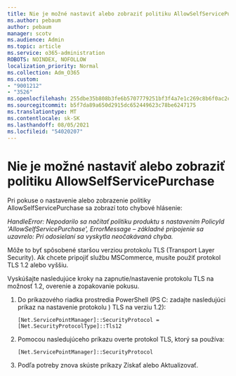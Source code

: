 ```yaml
---
title: Nie je možné nastaviť alebo zobraziť politiku AllowSelfServicePurchase
ms.author: pebaum
author: pebaum
manager: scotv
ms.audience: Admin
ms.topic: article
ms.service: o365-administration
ROBOTS: NOINDEX, NOFOLLOW
localization_priority: Normal
ms.collection: Adm_O365
ms.custom:
- "9001212"
- "3526"
ms.openlocfilehash: 255dbe35b808b3fe6b5707779251bf3f4a7e1c269c8b6f0ac2cb43ca03c469e9
ms.sourcegitcommit: b5f7da89a650d2915dc652449623c78be6247175
ms.translationtype: MT
ms.contentlocale: sk-SK
ms.lasthandoff: 08/05/2021
ms.locfileid: "54020207"
---
```

# <a name="unable-to-set-or-view-the-allowselfservicepurchase-policy"></a>Nie je možné nastaviť alebo zobraziť politiku AllowSelfServicePurchase

Pri pokuse o nastavenie alebo zobrazenie politiky AllowSelfServicePurchase sa zobrazí toto chybové hlásenie:

*HandleError: Nepodarilo sa načítať politiku produktu s nastavením PolicyId 'AllowSelfServicePurchase', ErrorMessage – základné pripojenie sa uzavrelo: Pri odosielaní sa vyskytla neočakávaná chyba.*

Môže to byť spôsobené staršou verziou protokolu TLS (Transport Layer Security). Ak chcete pripojiť službu MSCommerce, musíte použiť protokol TLS 1.2 alebo vyššiu.  

Vyskúšajte nasledujúce kroky na zapnutie/nastavenie protokolu TLS na možnosť 1.2, overenie a zopakovanie pokusu.
 1. Do príkazového riadka prostredia PowerShell (PS C: zadajte nasledujúci príkaz na nastavenie protokolu \) TLS na verziu 1.2):

    `[Net.ServicePointManager]::SecurityProtocol = [Net.SecurityProtocolType]::Tls12`

2. Pomocou nasledujúceho príkazu overte protokol TLS, ktorý sa používa:

    `[Net.ServicePointManager]::SecurityProtocol` 

3. Podľa potreby znova skúste príkazy Získať alebo Aktualizovať.


